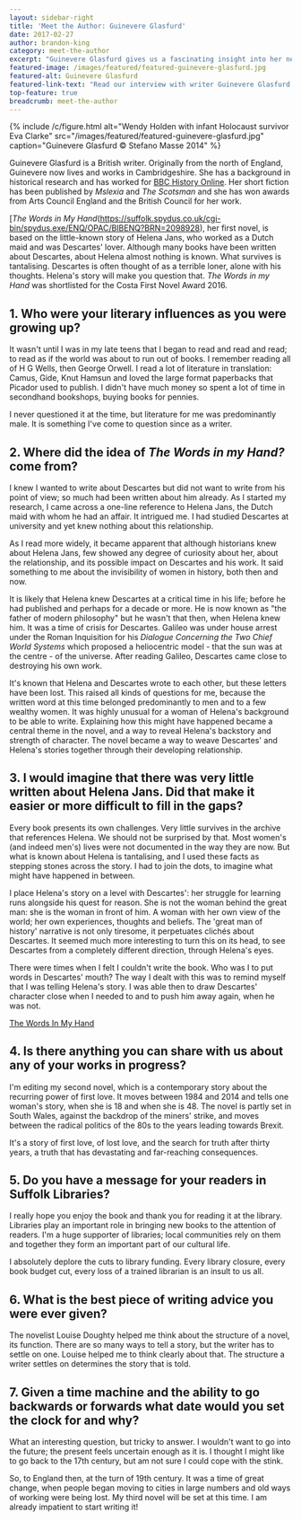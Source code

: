 ```yaml
---
layout: sidebar-right
title: 'Meet the Author: Guinevere Glasfurd'
date: 2017-02-27
author: brandon-king
category: meet-the-author
excerpt: "Guinevere Glasfurd gives us a fascinating insight into her new historical novel, <cite>The Words in my Hand</cite>."
featured-image: /images/featured/featured-guinevere-glasfurd.jpg
featured-alt: Guinevere Glasfurd
featured-link-text: "Read our interview with writer Guinevere Glasfurd."
top-feature: true
breadcrumb: meet-the-author
---
```


{% include /c/figure.html alt="Wendy Holden with infant Holocaust survivor Eva Clarke" src="/images/featured/featured-guinevere-glasfurd.jpg" caption="Guinevere Glasfurd &copy; Stefano Masse 2014" %}

Guinevere Glasfurd is a British writer. Originally from the north of England, Guinevere now lives and works in Cambridgeshire. She has a background in historical research and has worked for [BBC History Online](http://www.bbc.co.uk/history). Her short fiction has been published by <cite>Mslexia</cite> and <cite>The Scotsman</cite> and she has won awards from Arts Council England and the British Council for her work.

[<cite>The Words in My Hand</cite>(https://suffolk.spydus.co.uk/cgi-bin/spydus.exe/ENQ/OPAC/BIBENQ?BRN=2098928), her first novel, is based on the little-known story of Helena Jans, who worked as a Dutch maid and was Descartes' lover. Although many books have been written about Descartes, about Helena almost nothing is known. What survives is tantalising. Descartes is often thought of as a terrible loner, alone with his thoughts. Helena's story will make you question that. <cite>The Words in my Hand</cite> was shortlisted for the Costa First Novel Award 2016.

## 1. Who were your literary influences as you were growing up?

It wasn't until I was in my late teens that I began to read and read and read; to read as if the world was about to run out of books. I remember reading all of H G Wells, then George Orwell. I read a lot of literature in translation: Camus, Gide, Knut Hamsun and loved the large format paperbacks that Picador used to publish. I didn't have much money so spent a lot of time in secondhand bookshops, buying books for pennies.

I never questioned it at the time, but literature for me was predominantly male. It is something I've come to question since as a writer.

## 2. Where did the idea of <cite>The Words in my Hand?</cite> come from?

I knew I wanted to write about Descartes but did not want to write from his point of view; so much had been written about him already. As I started my research, I came across a one-line reference to Helena Jans, the Dutch maid with whom he had an affair. It intrigued me. I had studied Descartes at university and yet knew nothing about this relationship.

As I read more widely, it became apparent that although historians knew about Helena Jans, few showed any degree of curiosity about her, about the relationship, and its possible impact on Descartes and his work. It said something to me about the invisibility of women in history, both then and now.

It is likely that Helena knew Descartes at a critical time in his life; before he had published and perhaps for a decade or more. He is now known as "the father of modern philosophy" but he wasn't that then, when Helena knew him. It was a time of crisis for Descartes. Galileo was under house arrest under the Roman Inquisition for his <cite>Dialogue Concerning the Two Chief World Systems</cite> which proposed a heliocentric model - that the sun was at the centre - of the universe. After reading Galileo, Descartes came close to destroying his own work.

It's known that Helena and Descartes wrote to each other, but these letters have been lost. This raised all kinds of questions for me, because the written word at this time belonged predominantly to men and to a few wealthy women. It was highly unusual for a woman of Helena's background to be able to write. Explaining how this might have happened became a central theme in the novel, and a way to reveal Helena's backstory and strength of character. The novel became a way to weave Descartes' and Helena's stories together through their developing relationship.

## 3. I would imagine that there was very little written about Helena Jans. Did that make it easier or more difficult to fill in the gaps?

Every book presents its own challenges. Very little survives in the archive that references Helena. We should not be surprised by that. Most women's (and indeed men's) lives were not documented in the way they are now. But what is known about Helena is tantalising, and I used these facts as stepping stones across the story. I had to join the dots, to imagine what might have happened in between.

I place Helena's story on a level with Descartes': her struggle for learning runs alongside his quest for reason. She is not the woman behind the great man: she is the woman in front of him. A woman with her own view of the world; her own experiences, thoughts and beliefs. The 'great man of history' narrative is not only tiresome, it perpetuates clichés about Descartes. It seemed much more interesting to turn this on its head, to see Descartes from a completely different direction, through Helena's eyes.

There were times when I felt I couldn't write the book. Who was I to put words in Descartes' mouth? The way I dealt with this was to remind myself that I was telling Helena's story. I was able then to draw Descartes' character close when I needed to and to push him away again, when he was not.

[The Words In My Hand](/images/featured/featured-words-in-my-hand.jpg)

## 4. Is there anything you can share with us about any of your works in progress?

I'm editing my second novel, which is a contemporary story about the recurring power of first love. It moves between 1984 and 2014 and tells one woman's story, when she is 18 and when she is 48. The novel is partly set in South Wales, against the backdrop of the miners' strike, and moves between the radical politics of the 80s to the years leading towards Brexit.

It's a story of first love, of lost love, and the search for truth after thirty years, a truth that has devastating and far-reaching consequences.

## 5. Do you have a message for your readers in Suffolk Libraries?

I really hope you enjoy the book and thank you for reading it at the library. Libraries play an important role in bringing new books to the attention of readers. I'm a huge supporter of libraries; local communities rely on them and together they form an important part of our cultural life.

I absolutely deplore the cuts to library funding. Every library closure, every book budget cut, every loss of a trained librarian is an insult to us all.

## 6. What is the best piece of writing advice you were ever given?

The novelist Louise Doughty helped me think about the structure of a novel, its function. There are so many ways to tell a story, but the writer has to settle on one. Louise helped me to think clearly about that. The structure a writer settles on determines the story that is told.

## 7. Given a time machine and the ability to go backwards or forwards what date would you set the clock for and why?

What an interesting question, but tricky to answer. I wouldn't want to go into the future; the present feels uncertain enough as it is. I thought I might like to go back to the 17th century, but am not sure I could cope with the stink.

So, to England then, at the turn of 19th century. It was a time of great change, when people began moving to cities in large numbers and old ways of working were being lost. My third novel will be set at this time. I am already impatient to start writing it!
